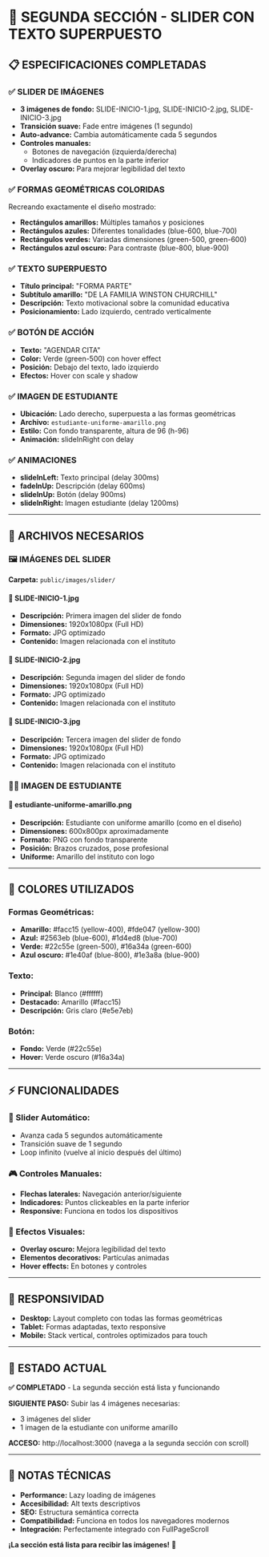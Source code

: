 # 🎠 SEGUNDA SECCIÓN - SLIDER CON TEXTO SUPERPUESTO

## 📋 ESPECIFICACIONES COMPLETADAS

### ✅ **SLIDER DE IMÁGENES**
- **3 imágenes de fondo:** SLIDE-INICIO-1.jpg, SLIDE-INICIO-2.jpg, SLIDE-INICIO-3.jpg
- **Transición suave:** Fade entre imágenes (1 segundo)
- **Auto-advance:** Cambia automáticamente cada 5 segundos
- **Controles manuales:** 
  - Botones de navegación (izquierda/derecha)
  - Indicadores de puntos en la parte inferior
- **Overlay oscuro:** Para mejorar legibilidad del texto

### ✅ **FORMAS GEOMÉTRICAS COLORIDAS**
Recreando exactamente el diseño mostrado:
- **Rectángulos amarillos:** Múltiples tamaños y posiciones
- **Rectángulos azules:** Diferentes tonalidades (blue-600, blue-700)
- **Rectángulos verdes:** Variadas dimensiones (green-500, green-600)
- **Rectángulos azul oscuro:** Para contraste (blue-800, blue-900)

### ✅ **TEXTO SUPERPUESTO**
- **Título principal:** "FORMA PARTE"
- **Subtítulo amarillo:** "DE LA FAMILIA WINSTON CHURCHILL"
- **Descripción:** Texto motivacional sobre la comunidad educativa
- **Posicionamiento:** Lado izquierdo, centrado verticalmente

### ✅ **BOTÓN DE ACCIÓN**
- **Texto:** "AGENDAR CITA"
- **Color:** Verde (green-500) con hover effect
- **Posición:** Debajo del texto, lado izquierdo
- **Efectos:** Hover con scale y shadow

### ✅ **IMAGEN DE ESTUDIANTE**
- **Ubicación:** Lado derecho, superpuesta a las formas geométricas
- **Archivo:** `estudiante-uniforme-amarillo.png`
- **Estilo:** Con fondo transparente, altura de 96 (h-96)
- **Animación:** slideInRight con delay

### ✅ **ANIMACIONES**
- **slideInLeft:** Texto principal (delay 300ms)
- **fadeInUp:** Descripción (delay 600ms)
- **slideInUp:** Botón (delay 900ms)
- **slideInRight:** Imagen estudiante (delay 1200ms)

---

## 📁 ARCHIVOS NECESARIOS

### 🖼️ **IMÁGENES DEL SLIDER**
**Carpeta:** `public/images/slider/`

#### 📸 SLIDE-INICIO-1.jpg
- **Descripción:** Primera imagen del slider de fondo
- **Dimensiones:** 1920x1080px (Full HD)
- **Formato:** JPG optimizado
- **Contenido:** Imagen relacionada con el instituto

#### 📸 SLIDE-INICIO-2.jpg
- **Descripción:** Segunda imagen del slider de fondo
- **Dimensiones:** 1920x1080px (Full HD)
- **Formato:** JPG optimizado
- **Contenido:** Imagen relacionada con el instituto

#### 📸 SLIDE-INICIO-3.jpg
- **Descripción:** Tercera imagen del slider de fondo
- **Dimensiones:** 1920x1080px (Full HD)
- **Formato:** JPG optimizado
- **Contenido:** Imagen relacionada con el instituto

### 👩‍🎓 **IMAGEN DE ESTUDIANTE**
#### 📸 estudiante-uniforme-amarillo.png
- **Descripción:** Estudiante con uniforme amarillo (como en el diseño)
- **Dimensiones:** 600x800px aproximadamente
- **Formato:** PNG con fondo transparente
- **Posición:** Brazos cruzados, pose profesional
- **Uniforme:** Amarillo del instituto con logo

---

## 🎨 COLORES UTILIZADOS

### **Formas Geométricas:**
- **Amarillo:** #facc15 (yellow-400), #fde047 (yellow-300)
- **Azul:** #2563eb (blue-600), #1d4ed8 (blue-700)
- **Verde:** #22c55e (green-500), #16a34a (green-600)
- **Azul oscuro:** #1e40af (blue-800), #1e3a8a (blue-900)

### **Texto:**
- **Principal:** Blanco (#ffffff)
- **Destacado:** Amarillo (#facc15)
- **Descripción:** Gris claro (#e5e7eb)

### **Botón:**
- **Fondo:** Verde (#22c55e)
- **Hover:** Verde oscuro (#16a34a)

---

## ⚡ FUNCIONALIDADES

### **🎠 Slider Automático:**
- Avanza cada 5 segundos automáticamente
- Transición suave de 1 segundo
- Loop infinito (vuelve al inicio después del último)

### **🎮 Controles Manuales:**
- **Flechas laterales:** Navegación anterior/siguiente
- **Indicadores:** Puntos clickeables en la parte inferior
- **Responsive:** Funciona en todos los dispositivos

### **🎨 Efectos Visuales:**
- **Overlay oscuro:** Mejora legibilidad del texto
- **Elementos decorativos:** Partículas animadas
- **Hover effects:** En botones y controles

---

## 📱 RESPONSIVIDAD

- **Desktop:** Layout completo con todas las formas geométricas
- **Tablet:** Formas adaptadas, texto responsive
- **Mobile:** Stack vertical, controles optimizados para touch

---

## 🚀 ESTADO ACTUAL

**✅ COMPLETADO** - La segunda sección está lista y funcionando

**SIGUIENTE PASO:** Subir las 4 imágenes necesarias:
- 3 imágenes del slider
- 1 imagen de la estudiante con uniforme amarillo

**ACCESO:** http://localhost:3000 (navega a la segunda sección con scroll)

---

## 📝 NOTAS TÉCNICAS

- **Performance:** Lazy loading de imágenes
- **Accesibilidad:** Alt texts descriptivos
- **SEO:** Estructura semántica correcta
- **Compatibilidad:** Funciona en todos los navegadores modernos
- **Integración:** Perfectamente integrado con FullPageScroll

**¡La sección está lista para recibir las imágenes!** 🎯 